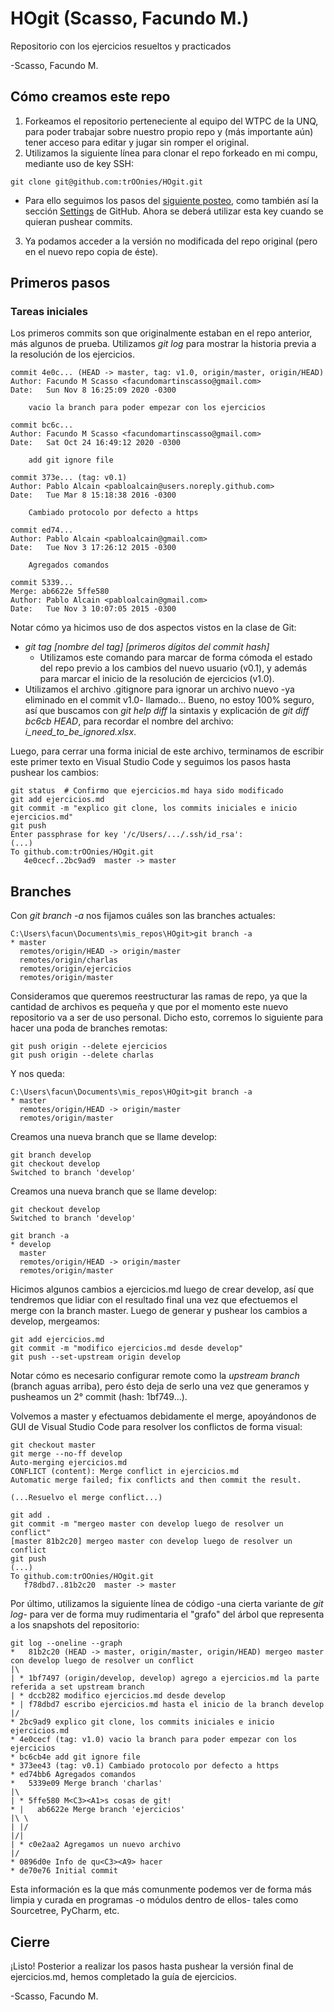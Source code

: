 # HOgit (Scasso, Facundo M.)
Repositorio con los ejercicios resueltos y practicados

-Scasso, Facundo M.


## Cómo creamos este repo

1. Forkeamos el repositorio perteneciente al equipo del WTPC de la UNQ, para poder trabajar sobre nuestro propio repo y (más importante aún) tener acceso para editar y jugar sin romper el original.
2. Utilizamos la siguiente línea para clonar el repo forkeado en mi compu, mediante uso de key SSH:

```
git clone git@github.com:trOOnies/HOgit.git
```

- Para ello seguimos los pasos del [siguiente posteo](https://docs.github.com/en/free-pro-team@latest/github/authenticating-to-github/generating-a-new-ssh-key-and-adding-it-to-the-ssh-agent), como también así la sección [Settings](https://github.com/settings/keys) de GitHub. Ahora se deberá utilizar esta key cuando se quieran pushear commits.

3. Ya podamos acceder a la versión no modificada del repo original (pero en el nuevo repo copia de éste).


## Primeros pasos

### Tareas iniciales

Los primeros commits son que originalmente estaban en el repo anterior, más algunos de prueba.
Utilizamos *git log* para mostrar la historia previa a la resolución de los ejercicios.

```
commit 4e0c... (HEAD -> master, tag: v1.0, origin/master, origin/HEAD)
Author: Facundo M Scasso <facundomartinscasso@gmail.com>                                                                Date:   Sun Nov 8 16:25:09 2020 -0300

    vacio la branch para poder empezar con los ejercicios

commit bc6c...
Author: Facundo M Scasso <facundomartinscasso@gmail.com>
Date:   Sat Oct 24 16:49:12 2020 -0300

    add git ignore file

commit 373e... (tag: v0.1)
Author: Pablo Alcain <pabloalcain@users.noreply.github.com>
Date:   Tue Mar 8 15:18:38 2016 -0300

    Cambiado protocolo por defecto a https

commit ed74...
Author: Pablo Alcain <pabloalcain@gmail.com>
Date:   Tue Nov 3 17:26:12 2015 -0300

    Agregados comandos

commit 5339...
Merge: ab6622e 5ffe580
Author: Pablo Alcain <pabloalcain@gmail.com>
Date:   Tue Nov 3 10:07:05 2015 -0300
```

Notar cómo ya hicimos uso de dos aspectos vistos en la clase de Git:
- *git tag [nombre del tag] [primeros dígitos del commit hash]*
    - Utilizamos este comando para marcar de forma cómoda el estado del repo previo a los cambios del nuevo usuario (v0.1), y además para marcar el inicio de la resolución de ejercicios (v1.0).
- Utilizamos el archivo .gitignore para ignorar un archivo nuevo -ya eliminado en el commit v1.0- llamado... Bueno, no estoy 100% seguro, así que buscamos con *git help diff* la sintaxis y explicación de *git diff bc6cb HEAD*, para recordar el nombre del archivo: *i_need_to_be_ignored.xlsx*.

Luego, para cerrar una forma inicial de este archivo, terminamos de escribir este primer texto en Visual Studio Code y seguimos los pasos hasta pushear los cambios:
```
git status  # Confirmo que ejercicios.md haya sido modificado
git add ejercicios.md
git commit -m "explico git clone, los commits iniciales e inicio ejercicios.md"
git push
Enter passphrase for key '/c/Users/.../.ssh/id_rsa':
(...)
To github.com:trOOnies/HOgit.git
   4e0cecf..2bc9ad9  master -> master
```

## Branches

Con *git branch -a* nos fijamos cuáles son las branches actuales:
```
C:\Users\facun\Documents\mis_repos\HOgit>git branch -a
* master
  remotes/origin/HEAD -> origin/master
  remotes/origin/charlas
  remotes/origin/ejercicios
  remotes/origin/master
```

Consideramos que queremos reestructurar las ramas de repo, ya que la cantidad de archivos es pequeña y que por el momento este nuevo repositorio va a ser de uso personal. Dicho esto, corremos lo siguiente para hacer una poda de branches remotas:
```
git push origin --delete ejercicios
git push origin --delete charlas
```

Y nos queda:
```
C:\Users\facun\Documents\mis_repos\HOgit>git branch -a
* master
  remotes/origin/HEAD -> origin/master
  remotes/origin/master
```

Creamos una nueva branch que se llame develop:

```
git branch develop
git checkout develop
Switched to branch 'develop'
```

Creamos una nueva branch que se llame develop:
```
git checkout develop
Switched to branch 'develop'

git branch -a
* develop
  master
  remotes/origin/HEAD -> origin/master
  remotes/origin/master
```

Hicimos algunos cambios a <span>ejercicios.md</span> luego de crear develop, así que tendremos que lidiar con el resultado final una vez que efectuemos el merge con la branch master. Luego de generar y pushear los cambios a develop, mergeamos:

```
git add ejercicios.md
git commit -m "modifico ejercicios.md desde develop"
git push --set-upstream origin develop
```

Notar cómo es necesario configurar remote como la *upstream branch* (branch aguas arriba), pero ésto deja de serlo una vez que generamos y pusheamos un 2° commit (hash: 1bf749...).

Volvemos a master y efectuamos debidamente el merge, apoyándonos de GUI de Visual Studio Code para resolver los conflictos de forma visual:
```
git checkout master
git merge --no-ff develop
Auto-merging ejercicios.md
CONFLICT (content): Merge conflict in ejercicios.md
Automatic merge failed; fix conflicts and then commit the result.

(...Resuelvo el merge conflict...)

git add .
git commit -m "mergeo master con develop luego de resolver un conflict"
[master 81b2c20] mergeo master con develop luego de resolver un conflict
git push
(...)
To github.com:trOOnies/HOgit.git
   f78dbd7..81b2c20  master -> master
```

Por último, utilizamos la siguiente línea de código -una cierta variante de *git log*- para ver de forma muy rudimentaria el "grafo" del árbol que representa a los snapshots del repositorio:

```
git log --oneline --graph
*   81b2c20 (HEAD -> master, origin/master, origin/HEAD) mergeo master con develop luego de resolver un conflict
|\
| * 1bf7497 (origin/develop, develop) agrego a ejercicios.md la parte referida a set upstream branch
| * dccb282 modifico ejercicios.md desde develop
* | f78dbd7 escribo ejercicios.md hasta el inicio de la branch develop
|/
* 2bc9ad9 explico git clone, los commits iniciales e inicio ejercicios.md
* 4e0cecf (tag: v1.0) vacio la branch para poder empezar con los ejercicios
* bc6cb4e add git ignore file
* 373ee43 (tag: v0.1) Cambiado protocolo por defecto a https
* ed74bb6 Agregados comandos
*   5339e09 Merge branch 'charlas'
|\
| * 5ffe580 M<C3><A1>s cosas de git!
* |   ab6622e Merge branch 'ejercicios'
|\ \
| |/
|/|
| * c0e2aa2 Agregamos un nuevo archivo
|/
* 0896d0e Info de qu<C3><A9> hacer
* de70e76 Initial commit
```

Esta información es la que más comunmente podemos ver de forma más limpia y curada en programas -o módulos dentro de ellos- tales como Sourcetree, PyCharm, etc.

## Cierre

¡Listo! Posterior a realizar los pasos hasta pushear la versión final de <span>ejercicios.md</span>, hemos completado la guía de ejercicios.

-Scasso, Facundo M.
